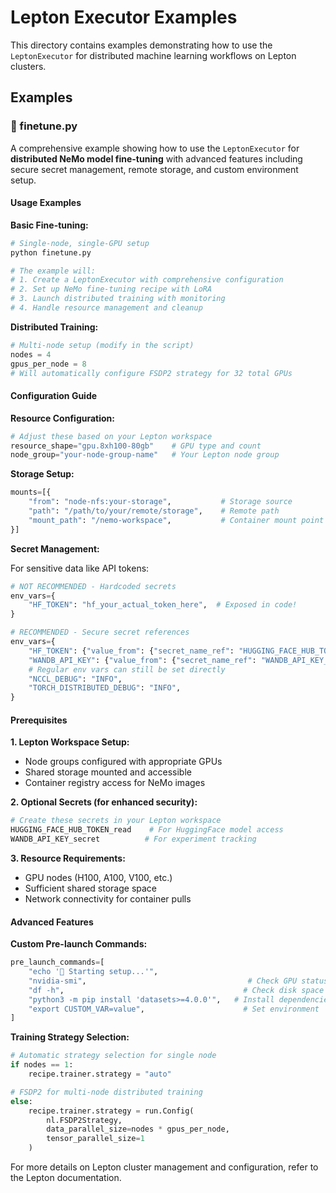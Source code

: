 # Lepton Executor Examples

This directory contains examples demonstrating how to use the `LeptonExecutor` for distributed machine learning workflows on Lepton clusters.

## Examples

### 🚀 finetune.py

A comprehensive example showing how to use the `LeptonExecutor` for **distributed NeMo model fine-tuning** with advanced features including secure secret management, remote storage, and custom environment setup.

#### Usage Examples

**Basic Fine-tuning:**
```python
# Single-node, single-GPU setup
python finetune.py

# The example will:
# 1. Create a LeptonExecutor with comprehensive configuration
# 2. Set up NeMo fine-tuning recipe with LoRA
# 3. Launch distributed training with monitoring
# 4. Handle resource management and cleanup
```

**Distributed Training:**
```python
# Multi-node setup (modify in the script)
nodes = 4
gpus_per_node = 8
# Will automatically configure FSDP2 strategy for 32 total GPUs
```

#### Configuration Guide

**Resource Configuration:**
```python
# Adjust these based on your Lepton workspace
resource_shape="gpu.8xh100-80gb"    # GPU type and count
node_group="your-node-group-name"   # Your Lepton node group
```

**Storage Setup:**
```python
mounts=[{
    "from": "node-nfs:your-storage",           # Storage source
    "path": "/path/to/your/remote/storage",    # Remote path
    "mount_path": "/nemo-workspace",           # Container mount point
}]
```

**Secret Management:**

For sensitive data like API tokens:
```python
# NOT RECOMMENDED - Hardcoded secrets
env_vars={
    "HF_TOKEN": "hf_your_actual_token_here",  # Exposed in code!
}

# RECOMMENDED - Secure secret references
env_vars={
    "HF_TOKEN": {"value_from": {"secret_name_ref": "HUGGING_FACE_HUB_TOKEN_read"}},
    "WANDB_API_KEY": {"value_from": {"secret_name_ref": "WANDB_API_KEY_secret"}},
    # Regular env vars can still be set directly
    "NCCL_DEBUG": "INFO",
    "TORCH_DISTRIBUTED_DEBUG": "INFO",
}
```

#### Prerequisites

**1. Lepton Workspace Setup:**
- Node groups configured with appropriate GPUs
- Shared storage mounted and accessible
- Container registry access for NeMo images

**2. Optional Secrets (for enhanced security):**
```bash
# Create these secrets in your Lepton workspace
HUGGING_FACE_HUB_TOKEN_read    # For HuggingFace model access
WANDB_API_KEY_secret          # For experiment tracking
```

**3. Resource Requirements:**
- GPU nodes (H100, A100, V100, etc.)
- Sufficient shared storage space
- Network connectivity for container pulls

#### Advanced Features

**Custom Pre-launch Commands:**
```python
pre_launch_commands=[
    "echo '🚀 Starting setup...'",
    "nvidia-smi",                                    # Check GPU status
    "df -h",                                        # Check disk space
    "python3 -m pip install 'datasets>=4.0.0'",   # Install dependencies
    "export CUSTOM_VAR=value",                      # Set environment
]
```

**Training Strategy Selection:**
```python
# Automatic strategy selection for single node
if nodes == 1:
    recipe.trainer.strategy = "auto"

# FSDP2 for multi-node distributed training
else:
    recipe.trainer.strategy = run.Config(
        nl.FSDP2Strategy, 
        data_parallel_size=nodes * gpus_per_node,
        tensor_parallel_size=1
    )
```

For more details on Lepton cluster management and configuration, refer to the Lepton documentation.
